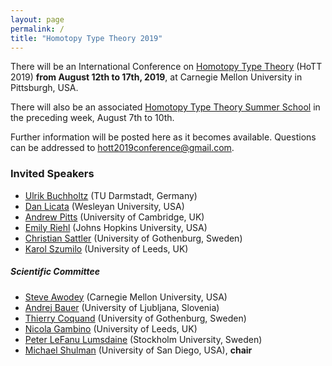 ```yaml
---
layout: page
permalink: /
title: "Homotopy Type Theory 2019"
---
```


There will be an International Conference on [Homotopy Type
Theory](https://homotopytypetheory.org) (HoTT 2019) **from August 12th to 17th,
2019**, at Carnegie Mellon University in Pittsburgh, USA.

There will also be an associated [Homotopy Type Theory Summer
School](/summer-school/) in the preceding week, August 7th to 10th.

Further information will be posted here as it becomes available.
Questions can be addressed to [hott2019conference@gmail.com](mailto:hott2019conference@gmail.com).

### Invited Speakers

* [Ulrik Buchholtz](https://www2.mathematik.tu-darmstadt.de/~buchholtz/) (TU Darmstadt, Germany)
* [Dan Licata](http://dlicata.web.wesleyan.edu) (Wesleyan University, USA)
* [Andrew Pitts](https://www.cl.cam.ac.uk/~amp12/) (University of Cambridge, UK)
* [Emily Riehl](http://www.math.jhu.edu/~eriehl/) (Johns Hopkins University, USA)
* [Christian Sattler](https://www.chalmers.se/en/staff/Pages/sattler.aspx) (University of Gothenburg, Sweden)
* [Karol Szumilo](http://www1.maths.leeds.ac.uk/~pmtks/) (University of Leeds, UK)

##### Scientific Committee

* [Steve Awodey](https://www.andrew.cmu.edu/user/awodey/) (Carnegie Mellon University, USA)
* [Andrej Bauer](http://www.andrej.com/) (University of Ljubljana, Slovenia)
* [Thierry Coquand](http://www.cse.chalmers.se/~coquand/) (University of Gothenburg, Sweden)
* [Nicola Gambino](http://www1.maths.leeds.ac.uk/~pmtng/) (University of Leeds, UK)
* [Peter LeFanu Lumsdaine](http://peterlefanulumsdaine.com) (Stockholm University, Sweden)
* [Michael Shulman](http://home.sandiego.edu/~shulman/) (University of San Diego, USA), **chair**

